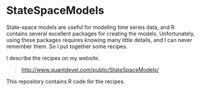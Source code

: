 # StateSpaceModels
State-space models are useful for modeling time series data,
and R contains several excellent packages for creating the models.
Unfortunately, using these packages requires knowing many little details,
and I can never remember them. So I put together some recipes.

I describe the recipes on my website.

> http://www.quantdevel.com/public/StateSpaceModels/

This repository contains R code for the recipes.
